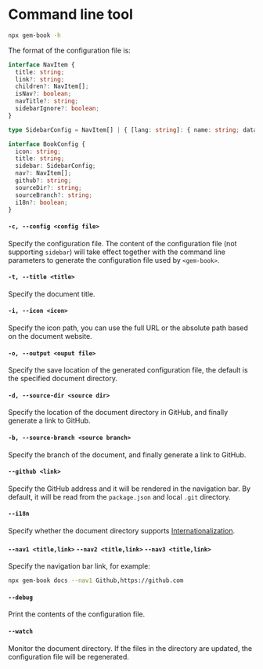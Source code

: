 # Command line tool

```bash
npx gem-book -h
```

The format of the configuration file is:

```ts
interface NavItem {
  title: string;
  link?: string;
  children?: NavItem[];
  isNav?: boolean;
  navTitle?: string;
  sidebarIgnore?: boolean;
}

type SidebarConfig = NavItem[] | { [lang: string]: { name: string; data: NavItem[] } };

interface BookConfig {
  icon: string;
  title: string;
  sidebar: SidebarConfig;
  nav?: NavItem[];
  github?: string;
  sourceDir?: string;
  sourceBranch?: string;
  i18n?: boolean;
}
```

#### `-c, --config <config file>`

Specify the configuration file. The content of the configuration file (not supporting `sidebar`) will take effect together with the command line parameters to generate the configuration file used by `<gem-book>`.

#### `-t, --title <title>`

Specify the document title.

#### `-i, --icon <icon>`

Specify the icon path, you can use the full URL or the absolute path based on the document website.

#### `-o, --output <ouput file>`

Specify the save location of the generated configuration file, the default is the specified document directory.

#### `-d, --source-dir <source dir>`

Specify the location of the document directory in GitHub, and finally generate a link to GitHub.

#### `-b, --source-branch <source branch>`

Specify the branch of the document, and finally generate a link to GitHub.

#### `--github <link>`

Specify the GitHub address and it will be rendered in the navigation bar. By default, it will be read from the `package.json` and local `.git` directory.

#### `--i18n`

Specify whether the document directory supports [Internationalization](./002-i18n).

#### `--nav1 <title,link>` `--nav2 <title,link>` `--nav3 <title,link>`

Specify the navigation bar link, for example:

```bash
npx gem-book docs --nav1 Github,https://github.com
```

#### `--debug`

Print the contents of the configuration file.

#### `--watch`

Monitor the document directory. If the files in the directory are updated, the configuration file will be regenerated.
